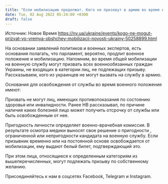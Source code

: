 ```yaml
---
title: "Если мобилизацию продолжат. Кого не призовут в армию во время войны в Украине"
date: Tue, 02 Aug 2022 05:24:00 +0300
draft: false
---
```

Источник: Новое Время https://nv.ua/ukraine/events/kogo-ne-mogut-prizvat-vo-vremya-obshchey-mobilizacii-novosti-ukrainy-50258899.html


На основании заявлений политиков и военных экспертов, есть основания полагать, что парламент, вероятно, продлит военное положение и мобилизацию. Напомним, во время общей мобилизации на военную службу могут призвать всех военнообязанных граждан Украины, не входящих в категории лиц, не подлежащих призыву. Рассказываем, кого из украинцев не могут вызвать на службу в армию.

Основания для освобождения от службы во время военного положения имеют:

Призвать не могут лиц, имеющих противопоказания по состоянию здоровья или инвалидности. Ранее НВ рассказывал, по причине наличия каких болезней лицо может получить отсрочку от службы или быть освобожденным от нее.

Пригодность личности определяет военно-врачебная комиссия. В результате осмотра медики выносят свое решение о пригодности , ограниченной или непригодности кандидата на военную службу. Если призывник временно или на постоянной основе освобождается от мобилизации, ему выдают белый билет, подтверждающий это.

При этом лица, относящиеся к определенным категориям из вышеперечисленных, могут подлежать призыву по собственному желанию.

Присоединяйтесь к нам в соцсетях Facebook, Telegram и Instagram.
